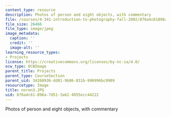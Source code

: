 ```yaml
---
content_type: resource
description: Photos of person and eight objects, with commentary
file: /courses/4-341-introduction-to-photography-fall-2002/876a4c61896a7d513a624955ecc44222_noren3.JPG
file_size: 26466
file_type: image/jpeg
image_metadata:
  caption: ''
  credit: ''
  image-alt: ''
learning_resource_types:
- Projects
license: https://creativecommons.org/licenses/by-nc-sa/4.0/
ocw_type: OCWImage
parent_title: Projects
parent_type: CourseSection
parent_uid: 34260936-dd81-9b86-831b-996996bc9909
resourcetype: Image
title: noren3.JPG
uid: 876a4c61-896a-7d51-3a62-4955ecc44222
---
```

Photos of person and eight objects, with commentary
